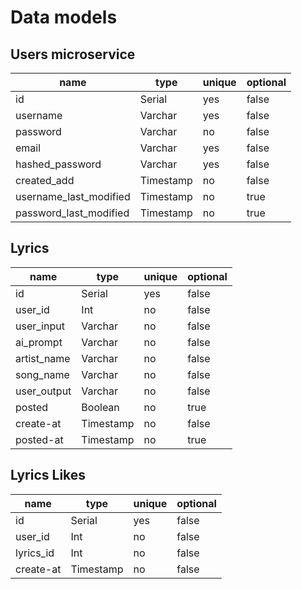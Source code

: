 # Data models

## Users microservice

| name                   | type        | unique | optional |
| ---------------------- | ------------| ------ | -------- |
| id                     | Serial      | yes    | false    |
| username               | Varchar     | yes    | false    |
| password               | Varchar     | no     | false    |
| email                  | Varchar     | yes    | false    |
| hashed_password        | Varchar     | yes    | false    |
| created_add            | Timestamp   | no     | false    |
| username_last_modified | Timestamp   | no     | true     |
| password_last_modified | Timestamp   | no     | true     |


## Lyrics
| name             | type         | unique | optional |
| ---------------- | ------------ | ------ | -------- |
| id               | Serial       | yes    | false    |
| user_id          | Int          | no     | false    |
| user_input       | Varchar      | no     | false    |
| ai_prompt        | Varchar      | no     | false    |
| artist_name      | Varchar      | no     | false    |
| song_name        | Varchar      | no     | false    |
| user_output      | Varchar      | no     | false    |
| posted           | Boolean      | no     | true     |
| create-at        | Timestamp    | no     | false    |
| posted-at        | Timestamp    | no     | true     |



## Lyrics Likes
| name             | type         | unique | optional |
| ---------------- | ------------ | ------ | -------- |
| id               | Serial       | yes    | false    |
| user_id          | Int          | no     | false    |
| lyrics_id        | Int          | no     | false    |
| create-at        | Timestamp    | no     | false    |
